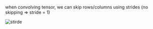 when convolving tensor, we can skip rows/columns using strides (no skipping => stride = 1)

![stirde](https://i.gyazo.com/d582b41cdd08a4ced9f48278f3a2bf94.png)

